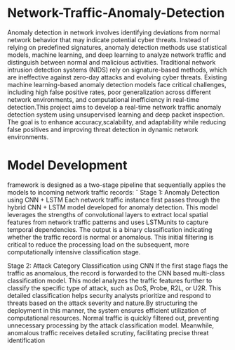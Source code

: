 # Network-Traffic-Anomaly-Detection
Anomaly detection in network involves identifying deviations from normal network behavior that may indicate potential cyber threats. Instead of relying on predefined  signatures, anomaly detection methods use statistical models, machine learning, and deep  learning to analyze network traffic and distinguish between normal and malicious activities.
 Traditional network intrusion detection systems (NIDS) rely on signature-based methods, which are ineffective against zero-day attacks and evolving cyber threats. Existing machine learning-based anomaly detection models face critical challenges, including high false positive rates, poor generalization across different network environments, and computational inefficiency in real-time detection.This project aims to develop a real-time network traffic anomaly detection system using unsupervised learning and deep packet inspection. The goal is to enhance accuracy,scalability, and adaptability while reducing false positives and improving threat detection in dynamic network environments.

# Model Development
 framework is designed as a two-stage pipeline that sequentially applies
 the models to incoming network traffic records:
 ˆ
 Stage 1: Anomaly Detection using CNN + LSTM
 Each network traffic instance first passes through the hybrid CNN + LSTM model developed for anomaly detection. This model leverages the strengths of convolutional layers to extract local spatial features from network traffic patterns and uses LSTMunits to capture temporal dependencies. The output is a binary classification indicating whether the traffic record is normal or anomalous. This initial filtering is critical to reduce the processing load on the subsequent, more computationally intensive classification stage.
 
 Stage 2: Attack Category Classification using CNN
If the first stage flags the traffic as anomalous, the record is forwarded to the CNN based multi-class classification model. This model analyzes the traffic features further to classify the specific type of attack, such as DoS, Probe, R2L, or U2R. This detailed classification helps security analysts prioritize and respond to threats based on the attack severity and nature.By structuring the deployment in this manner, the system ensures efficient utilization of computational resources. Normal traffic is quickly filtered out, preventing unnecessary processing by the attack classification model. Meanwhile, anomalous traffic receives detailed scrutiny, facilitating precise threat identification

